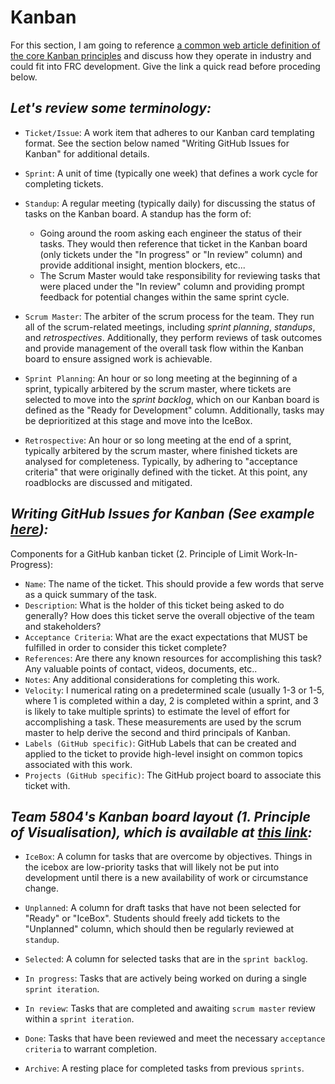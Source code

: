 # Kanban 

For this section, I am going to reference [a common web article definition of the core Kanban principles](https://www.wrike.com/kanban-guide/kanban-principles-practices/) and discuss how they operate in industry and could fit into FRC development. Give the link a quick read before proceding below.

## ***Let's review some terminology:***
- `Ticket/Issue`: A work item that adheres to our Kanban card templating format. See the section below named "Writing GitHub Issues for Kanban" for additional details.

- `Sprint`: A unit of time (typically one week) that defines a work cycle for completing tickets.

- `Standup`: A regular meeting (typically daily) for discussing the status of tasks on the Kanban board. A standup has the form of:
  - Going around the room asking each engineer the status of their tasks. They would then reference that ticket in the Kanban board (only tickets under the "In progress" or "In review" column) and provide additional insight, mention blockers, etc...
  - The Scrum Master would take responsibility for reviewing tasks that were placed under the "In review" column and providing prompt feedback for potential changes within the same sprint cycle.

- `Scrum Master`: The arbiter of the scrum process for the team. They run all of the scrum-related meetings, including _sprint planning_, _standups_, and _retrospectives_. Additionally, they perform reviews of task outcomes and provide management of the overall task flow within the Kanban board to ensure assigned work is achievable. 

- `Sprint Planning`: An hour or so long meeting at the beginning of a sprint, typically arbitered by the scrum master, where tickets are selected to move into the _sprint backlog_, which on our Kanban board is defined as the "Ready for Development" column. Additionally, tasks may be deprioritized at this stage and move into the IceBox. 

- `Retrospective`: An hour or so long meeting at the end of a sprint, typically arbitered by the scrum master, where finished tickets are analysed for completeness. Typically, by adhering to "acceptance criteria" that were originally defined with the ticket. At this point, any roadblocks are discussed and mitigated.  

## ***Writing GitHub Issues for Kanban (See example [here](https://github.com/5804/TaskTracking/issues/3)):*** 

Components for a GitHub kanban ticket (2. Principle of Limit Work-In-Progress):
- `Name`: The name of the ticket. This should provide a few words that serve as a quick summary of the task.
- `Description`: What is the holder of this ticket being asked to do generally? How does this ticket serve the overall objective of the team and stakeholders?
- `Acceptance Criteria`: What are the exact expectations that MUST be fulfilled in order to consider this ticket complete?
- `References`: Are there any known resources for accomplishing this task? Any valuable points of contact, videos, documents, etc..
- `Notes`: Any additional considerations for completing this work.
- `Velocity`: I numerical rating on a predetermined scale (usually 1-3 or 1-5, where 1 is completed within a day, 2 is completed within a sprint, and 3 is likely to take multiple sprints) to estimate the level of effort for accomplishing a task. These measurements are used by the scrum master to help derive the second and third principals of Kanban. 
- `Labels (GitHub specific)`: GitHub Labels that can be created and applied to the ticket to provide high-level insight on common topics associated with this work.
- `Projects (GitHub specific)`: The GitHub project board to associate this ticket with. 

## ***Team 5804's Kanban board layout (1. Principle of Visualisation), which is available at [this link](https://github.com/orgs/5804/projects/1/views/1):***
  
  * `IceBox`: A column for tasks that are overcome by objectives. Things in the icebox are low-priority tasks that will likely not be put into development until there is a new availability of work or circumstance change.  

  * `Unplanned`: A column for draft tasks that have not been selected for "Ready" or "IceBox". Students should freely add tickets to the "Unplanned" column, which should then be regularly reviewed at `standup`. 

  * `Selected`: A column for selected tasks that are in the `sprint backlog`. 

  * `In progress`: Tasks that are actively being worked on during a single `sprint iteration`. 

  * `In review`: Tasks that are completed and awaiting `scrum master` review within a `sprint iteration`. 

  * `Done`: Tasks that have been reviewed and meet the necessary `acceptance criteria` to warrant completion. 

  * `Archive`: A resting place for completed tasks from previous `sprints`.
